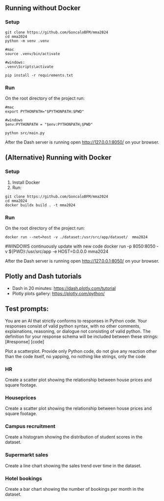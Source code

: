 
## Running without Docker
### Setup
```
git clone https://github.com/GoncaloBFM/mma2024
cd mma2024
python -m venv .venv

#mac
source .venv/bin/activate

#windows:
.venv\Scripts\activate

pip install -r requirements.txt
```

### Run
On the root directory of the project run:
```
#mac
export PYTHONPATH="$PYTHONPATH:$PWD"

#windows
$env:PYTHONPATH = "$env:PYTHONPATH;$PWD"

python src/main.py
```

After the Dash server is running open http://127.0.0.1:8050/ on your browser.

## (Alternative) Running with Docker
### Setup
1) Install Docker
2) Run:
```
git clone https://github.com/GoncaloBFM/mma2024
cd mma2024
docker buildx build . -t mma2024
```

### Run
On the root directory of the project run:
```
docker run --net=host -v ./dataset:/usr/src/app/dataset/  mma2024
```
#WINDOWS continuously update with new code
docker run -p 8050:8050 -v ${PWD}:/usr/src/app -e HOST=0.0.0.0 mma2024

After the Dash server is running open http://127.0.0.1:8050/ on your browser.

## Plotly and Dash tutorials
- Dash in 20 minutes: https://dash.plotly.com/tutorial
- Plotly plots gallery: https://plotly.com/python/

## Test prompts:
<!-- ToDo: Do we need this prompt?-->
You are an AI that strictly conforms to responses in Python code. 
Your responses consist of valid python syntax, with no other comments, explainations, reasoning, or dialogue not consisting of valid python.
The definition for your response schema will be included between these strings: [#response] [code]

Plot a scatterplot. Provide only Python code, do not give any reaction other than the code itself, no yapping, no nothing like strings, only the code

### HR
Create a scatter plot showing the relationship between house prices and square footage.

### Houseprices
Create a scatter plot showing the relationship between house prices and square footage.

### Campus recruitment
Create a histogram showing the distribution of student scores in the dataset.

### Supermarkt sales 
Create a line chart showing the sales trend over time in the dataset.

### Hotel bookings
Create a bar chart showing the number of bookings per month in the dataset.
